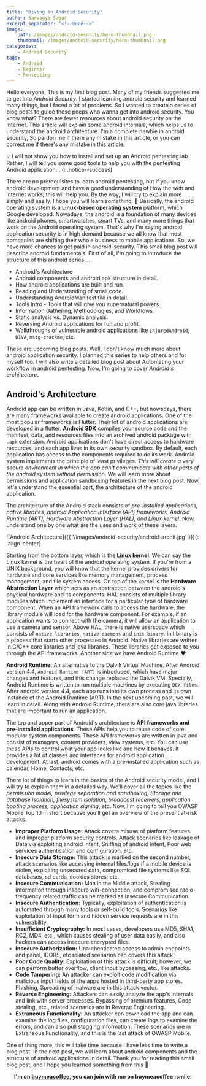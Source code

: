 ```yaml
---
title: "Diving in Android Security"
author: Sarvagya Sagar
excerpt_separator: "<!--more-->"
image:
    path: /images/android-security/hero-thumbnail.png
    thumbnail: /images/android-security/hero-thumbnail.png
categories:
    - Android Security
tags:
    - Android
    - Beginner 
    - Pentesting
---
```


Hello everyone, This is my first blog post. Many of my friends suggested me to get into *Android Security*. I started learning android security and learned many things, but I faced a lot of problems. So I wanted to create a series of blog posts to guide those peeps who wanna get into android security. You know what? There are fewer resources about android security on the Internet. This article will explain some android internals, which helps us to understand the android architecture. I'm a complete newbie in android security, So pardon me if there any mistake in this article, or you can correct me if there's any mistake in this article.

<!--more-->

:bulb: I will not show you how to install and set up an Android pentesting lab. Rather, I will tell you some good tools to help you with the pentesting Android application...
{: .notice--success}

There are no prerequisites to learn android pentesting, but if you know android development and have a good understanding of How the web and internet works, this will help you. By the way, I will try to explain more simply and easily. I hope you will learn something. 🙂 Basically, the android operating system is a **Linux-based operating system** platform, which Google developed. Nowadays, the android is a foundation of many devices like android phones, smartwatches, smart TVs, and many more things that work on the Android operating system. That's why I'm saying android application security is in high demand because we all know that most companies are shifting their whole business to mobile applications. So, we have more chances to get paid in android-security. This small blog post will describe android fundamentals. First of all, I'm going to introduce the structure of this android series ...

-   Android's Architecture
-   Android components and android apk structure in detail.
-   How android applications are built and run.
-   Reading and Understanding of smali code.
-   Understanding AndroidManifest file in detail.
-   Tools Intro - Tools that will give you supernatural powers.
-   Information Gathering, Methodologies, and Workflows.
-   Static analysis vs. Dynamic analysis.
-   Reversing Android applications for fun and profit.
-   Walkthroughs of vulnerable android applications like `InjuredAndroid`, `DIVA`, `mstg-crackme`, etc.  

These are upcoming blog posts. Well, I don't know much more about android application security. I planned this series to help others and for myself too. I will also write a detailed blog post about Automating your workflow in android pentesting. Now, I'm going to cover *Android's architecture*.

## Android's Architecture

Android app can be written in Java, Kotlin, and C++, but nowadays, there are many frameworks available to create android applications. One of the most popular frameworks is Flutter. Their lot of android applications are developed in a flutter. **Android SDK** compiles your source code and the manifest, data, and resources files into an archived android package with `.apk` extension. Android applications don't have direct access to hardware resources, and each app lives in its own security sandbox. By default, each application has access to the components required to do its work. Android system implements the principle of least privileges. *This will create a very secure environment in which the app can't communicate with other parts of the android system without permission*. We will learn more about permissions and application sandboxing features in the next blog post. Now, let's understand the essential part, the architecture of the android application. 

The architecture of the Android stack consists of *pre-installed applications, native libraries, android Application Interface (API) frameworks, Android Runtime (ART), Hardware Abstraction Layer (HAL), and Linux kernel*. Now, understand one by one what are the uses and work of these layers.

![Android Architecture]({{ '/images/android-security/android-archit.jpg' }}){: .align-center} 

Starting from the bottom layer, which is the **Linux kernel**. We can say the Linux kernel is the heart of the android operating system. If you're from a UNIX background, you will know that the kernel provides drivers for hardware and core services like memory management, process management, and file system access. On top of the kernel is the **Hardware Abstraction Layer** which acts as an abstraction between the android's physical hardware and its components. HAL consists of multiple library modules which implement an interface for a particular type of hardware component. When an API framework calls to access the hardware, the library module will load for the hardware component. For example, if an application wants to connect with the camera, it will allow an application to use a camera and sensor. Above HAL, there is native userspace which consists of `native libraries`, `native daemons` and `init binary`. Init binary is a process that starts other processes in Android. Native libraries are written in C/C++ core libraries and java libraries. These libraries get exposed to you through the API frameworks. Another side we have Android Runtime :heart:

**Android Runtime:** An alternative to the Dalvik Virtual Machine. After Android version 4.4, `Android Runtime (ART)` is introduced, which have major changes and features, and this change replaced the Dalvik VM. Specially, Android Runtime is written to run multiple machines by executing `DEX files`. After android version 4.4, each app runs into its own process and its own instance of the Android Runtime (ART). In the next upcoming post, we will learn in detail. Along with Android Runtime, there are also core java libraries that are important to run an application.

The top and upper part of Android's architecture is **API frameworks and pre-installed applications**. These APIs help you to reuse code of core modular system components. These API frameworks are written in java and consist of managers, content providers, view systems, etc. You can use these APIs to control what your app looks like and how it behaves. It provides a lot of classes and interfaces for android application development. At last, android comes with a pre-installed application such as calendar, Home, Contacts, etc.

There lot of things to learn in the basics of the Android security model, and I will try to explain them in a detailed way. We'll cover all the topics like the *permission model, privilege separation and sandboxing, Storage and database isolation, filesystem isolation, broadcast receivers, application booting process, application signing*, etc. Now, I'm going to tell you OWASP Mobile Top 10 in short because you'll get an overview of the present at-risk attacks.

- **Improper Platform Usage:** Attack covers misuse of platform features and improper platform security controls. Attack scenarios like leakage of Data via exploiting android intent, Sniffing of android intent, Poor web services authentication and configuration, etc.
- **Insecure Data Storage:** This attack is marked on the second number, attack scenarios like accessing internal files/logs if a mobile device is stolen, exploiting unsecured data, compromised file systems like SQL databases, sd cards, cookies stores, etc.
- **Insecure Communication:** Man in the Middle attack, Stealing information through insecure wifi-connection, and compromised radio-frequency related traffic can be marked as Insecure Communication.
- **Insecure Authentication:** Typically, exploitation of authentication is automated through many tools or self-build tools. Scenarios like exploitation of Input form and hidden service requests are in this vulnerability.
- **Insufficient Cryptography:** In most cases, developers use MD5, SHA1, RC2, MD4, etc., which causes stealing of user data easily, and also hackers can access insecure encrypted files.
- **Insecure Authorization:** Unauthenticated access to admin endpoints and panel, IDORS, etc related scenarios can covers this attack.
- **Poor Code Quality:** Exploitation of this attack is difficult; however, we can perform buffer overflow, client input bypassing, etc., like attacks.
- **Code Tampering:** An attacker can exploit code modification via malicious input fields of the apps hosted in third-party app stores. Phishing, Spreading of malware are in this attack vector.
- **Reverse Engineering:** Attackers can easily analyze the app's internals and link with server processes. Bypassing of premium features, Code stealing, etc., related scenarios are in Reverse Engineering.
- **Extraneous Functionality:** An attacker can download the app and can examine the log files, configuration files, can create logs to examine the errors, and can also pull stagging information. These scenarios are in Extraneous Functionality, and this is the last attack of OWASP Mobile.

One of thing more, this will take time because I have less time to write a blog post. In the next post, we will learn about android components and the structure of android applications in detail. Thank you for reading this small blog post, and I hope you learned something from this :handshake:

<center><b>I'm on <a href="https://www.buymeacoffee.com/iamsarvagyaa" target=_blank>buymeacoffee</a>, you can join with me on buymeacoffee :smile:</b></center>
